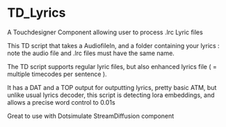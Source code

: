 # TD_Lyrics
A Touchdesigner Component allowing user to process .lrc Lyric files

This TD script that takes a AudiofileIn, and a folder containing your lyrics : note the audio file and .lrc files must have the same name.

The TD script supports regular lyric files, but also enhanced lyrics file ( = multiple timecodes per sentence ).


It has a DAT and a TOP output for outputting lyrics, pretty basic ATM, but unlike usual lyrics decoder, this script is detecting lora embeddings, and allows a precise word control to 0.01s

Great to use with Dotsimulate StreamDiffusion component
